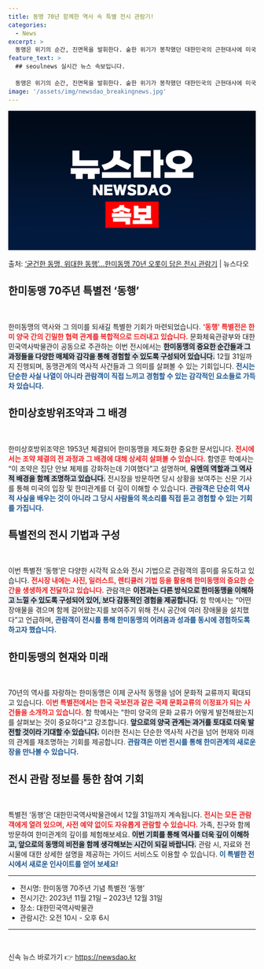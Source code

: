 ```yaml
---
title: 동맹 70년 함께한 역사 속 특별 전시 관람기!
categories:
  - News
excerpt: >
  동맹은 위기의 순간, 진면목을 발휘한다. 숱한 위기가 봉착했던 대한민국의 근현대사에 미국은 대한민국의 유일한…
feature_text: >
  ## seoulnews 실시간 뉴스 속보입니다.

  동맹은 위기의 순간, 진면목을 발휘한다. 숱한 위기가 봉착했던 대한민국의 근현대사에 미국은 대한민국의 유일한…
image: '/assets/img/newsdao_breakingnews.jpg'
---
```


![뉴스다오 속보](/assets/img/newsdao_breakingnews.jpg)

<p>출처: <a href="https://newsdao.kr/2252" rel="dofollow">‘굳건한 동맹, 위대한 동행’…한미동맹 70년 오롯이 담은 전시 관람기</a> | 뉴스다오</p>

<h2 data-ke-size="size26">한미동맹 70주년 특별전 ‘동행’</h2><p data-ke-size="size16">&nbsp;</p>

한미동맹의 역사와 그 의미를 되새길 특별한 기회가 마련되었습니다. <b><span style="color: #ee2323;">‘동행’ 특별전은 한미 양국 간의 긴밀한 협력 관계를 복합적으로 드러내고 있습니다.</span></b> 문화체육관광부와 대한민국역사박물관이 공동으로 주관하는 이번 전시에서는 <b><span style="background-color: #21538527;">한미동맹의 중요한 순간들과 그 과정들을 다양한 매체와 감각을 통해 경험할 수 있도록 구성되어 있습니다.</span></b> 12월 31일까지 진행되며, 동맹관계의 역사적 사건들과 그 의미를 살펴볼 수 있는 기회입니다. <b><span style="color: #1a5490;">전시는 단순한 사실 나열이 아니라 관람객이 직접 느끼고 경험할 수 있는 감각적인 요소들로 가득 차 있습니다.</span></b>

<h2 data-ke-size="size26">한미상호방위조약과 그 배경</h2><p data-ke-size="size16">&nbsp;</p>

한미상호방위조약은 1953년 체결되어 한미동맹을 제도화한 중요한 문서입니다. <b><span style="color: #ee2323;">전시에서는 조약 체결의 전 과정과 그 배경에 대해 상세히 살펴볼 수 있습니다.</span></b> 함영훈 학예사는 “이 조약은 집단 안보 체제를 강화하는데 기여했다”고 설명하며, <b><span style="background-color: #21538527;">유엔의 역할과 그 역사적 배경을 함께 조명하고 있습니다.</span></b> 전시장을 방문하면 당시 상황을 보여주는 신문 기사를 통해 미국의 입장 및 한미관계를 더 깊이 이해할 수 있습니다. <b><span style="color: #1a5490;">관람객은 단순히 역사적 사실을 배우는 것이 아니라 그 당시 사람들의 목소리를 직접 듣고 경험할 수 있는 기회를 가집니다.</span></b>

<h2 data-ke-size="size26">특별전의 전시 기법과 구성</h2><p data-ke-size="size16">&nbsp;</p>

이번 특별전 ‘동행’은 다양한 시각적 요소와 전시 기법으로 관람객의 흥미를 유도하고 있습니다. <b><span style="color: #ee2323;">전시장 내에는 사진, 일러스트, 렌티큘러 기법 등을 활용해 한미동맹의 중요한 순간을 생생하게 전달하고 있습니다.</span></b> 관람객은 <b><span style="background-color: #21538527;">이전과는 다른 방식으로 한미동맹을 이해하고 느낄 수 있도록 구성되어 있어, 보다 감동적인 경험을 제공합니다.</span></b> 함 학예사는 “어떤 장애물을 겪으며 함께 걸어왔는지를 보여주기 위해 전시 공간에 여러 장애물을 설치했다”고 언급하며, <b><span style="color: #1a5490;">관람객이 전시를 통해 한미동맹의 어려움과 성과를 동시에 경험하도록 하고자 했습니다.</span></b>

<h2 data-ke-size="size26">한미동맹의 현재와 미래</h2><p data-ke-size="size16">&nbsp;</p>

70년의 역사를 자랑하는 한미동맹은 이제 군사적 동맹을 넘어 문화적 교류까지 확대되고 있습니다. <b><span style="color: #ee2323;">이번 특별전에서는 한국 국보전과 같은 국제 문화교류의 이정표가 되는 사건들을 소개하고 있습니다.</span></b> 함 학예사는 “한미 양국의 문화 교류가 어떻게 발전해왔는지를 살펴보는 것이 중요하다”고 강조합니다. <b><span style="background-color: #21538527;">앞으로의 양국 관계는 과거를 토대로 더욱 발전할 것이라 기대할 수 있습니다.</span></b> 이러한 전시는 단순한 역사적 사건을 넘어 현재와 미래의 관계를 재조명하는 기회를 제공합니다. <b><span style="color: #1a5490;">관람객은 이번 전시를 통해 한미관계의 새로운 장을 만나볼 수 있습니다.</span></b>

<h2 data-ke-size="size26">전시 관람 정보를 통한 참여 기회</h2><p data-ke-size="size16">&nbsp;</p>

특별전 ‘동행’은 대한민국역사박물관에서 12월 31일까지 계속됩니다. <b><span style="color: #ee2323;">전시는 모든 관람객에게 열려 있으며, 사전 예약 없이도 자유롭게 관람할 수 있습니다.</span></b> 가족, 친구와 함께 방문하여 한미관계의 깊이를 체험해보세요. <b><span style="background-color: #21538527;">이번 기회를 통해 역사를 더욱 깊이 이해하고, 앞으로의 동맹의 비전을 함께 생각해보는 시간이 되길 바랍니다.</span></b> 관람 시, 자료와 전시물에 대한 상세한 설명을 제공하는 가이드 서비스도 이용할 수 있습니다. <b><span style="color: #1a5490;">이 특별한 전시에서 새로운 인사이트를 얻어 보세요!</span></b>

<hr>
<ul>
    <li>전시명: 한미동맹 70주년 기념 특별전 ‘동행’</li>
    <li>전시기간: 2023년 11월 21일 – 2023년 12월 31일</li>
    <li>장소: 대한민국역사박물관</li>
    <li>관람시간: 오전 10시 - 오후 6시</li>
</ul>
<hr>

<p data-ke-size="size16">&nbsp;</p> 

신속 뉴스 바로가기 👉 <a href="https://newsdao.kr" rel="dofollow">https://newsdao.kr</a>


